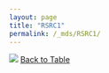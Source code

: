 ```yaml
---
layout: page
title: "RSRC1"
permalink: /_mds/RSRC1/
---
```


![](../../alns_9.28.22/aln_5HSAA093485_0.974.png?raw=true
)
[Back to Table](../../display)
